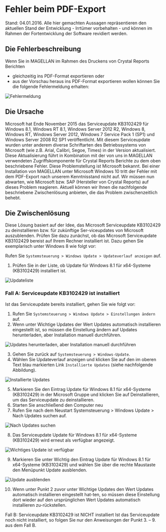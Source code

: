 # Fehler beim PDF-Export

Stand: 04.01.2016. 
Alle hier gemachten Aussagen repräsentieren den aktuellen Stand der Entwicklung - Irrtümer vorbehalten - und können im Rahmen der Fortentwicklung der Software revidiert werden.
 
## Die Fehlerbeschreibung

Wenn Sie in MAGELLAN im Rahmen des Druckens von Crystal Reports Berichten

*	gleichzeitig ins PDF-Format exportieren oder
*	aus der Vorschau heraus ins PDF-Format exportieren wollen
können Sie die folgende Fehlermeldung erhalten: 

![Fehlermeldung](/assets/images/pdf_fehler00.png) 

## Die Ursache

Microsoft hat Ende November 2015 das Serviceupdate KB3102429 für Windows 8.1, Windows RT 8.1, Windows Server 2012 R2, Windows 8, Windows RT, Windows Server 2012, Windows 7 Service Pack 1 (SP1) und Windows Server 2008 R2 SP1 veröffentlicht. 
Mit diesem Serviceupdate wurden unter anderem diverse Schriftarten des Betriebssystems von Microsoft (wie z.B. Arial, Calibri, Segoe, Times) in der Version aktualisiert. Diese Aktualisierung führt in Kombination mit der von uns in MAGELLAN verwendeten Zugriffskomponente für Crystal Reports Berichte zu dem oben beschriebene Fehler. Diese Problemstellung ist Microsoft bekannt.
Bei einer Installation von MAGELLAN unter Microsoft Windows 10 tritt der Fehler mit dem PDF-Export nach unserem Kenntnisstand nicht auf.
Wir müssen nun abwarten, wie Microsoft bzw. SAP (Hersteller von Crystal Reports) auf dieses Problem reagieren.
Aktuell können wir Ihnen die nachfolgende beschriebene Zwischenlösung anbieten, die das Problem zwischenzeitlich behebt.

## Die Zwischenlösung 

Diese Lösung basiert auf der Idee, das Microsoft Serviceupdate KB3102429 zu deinstallieren bzw. für zukünftige Ser-viceupdates von Microsoft auszublenden.
Prüfen Sie dazu zunächst, ob das Microsoft Serviceupdate KB3102429 bereist auf Ihrem Rechner installiert ist. Dazu gehen Sie exemplarisch unter Windows 8 wie folgt vor: 
 
Rufen Sie `Systemsteuerung > Windows Update > Updateverlauf anzeigen` auf.
1.	Prüfen Sie in der Liste, ob Update für Windows 8.1 für x64-Systeme (KB3102429) installiert ist.

![Updateliste](/assets/images/pdf_fehler01.png) 
 
### Fall A: Serviceupdate KB3102429 ist installiert

Ist das Serviceupdate bereits installiert, gehen Sie wie folgt vor:
1.	Rufen Sie `Systemsteuerung > Windows Update > Einstellungen ändern` auf.
2.	Wenn unter Wichtige Updates der Wert Updates automatisch installieren eingestellt ist, so müssen die Einstellung ändern auf Updates herunterladen, aber Installation manuell durchführen.

![ Updates herunterladen, aber Installation manuell durchführen](/assets/images/pdf_fehler02.png)  

3.	Gehen Sie zurück auf `Systemsteuerung > Windows-Update`.
4.	Wählen Sie Updateverlauf anzeigen und klicken Sie auf den im oberen Text blau markierten Link `Installierte Updates` (siehe nachfolgende Abbildung).

 ![Installierte Updates](/assets/images/pdf_fehler03.png)  

5.	Markieren Sie den Eintrag Update für Windows 8.1 für x64-Systeme (KB3102429) in der Microsoft Gruppe und klicken Sie auf Deinstallieren, um das Serviceupdate zu deinstallieren.
6.	Starten Sie anschließend den Computer neu
7.	Rufen Sie nach dem Neustart Systemsteuerung > Windows Update > Nach Updates suchen auf.

![ Nach Updates suchen](/assets/images/pdf_fehler04.png)  
 

8.	Das Serviceupdate Update für Windows 8.1 für x64-Systeme (KB3102429) wird erneut als verfügbar angezeigt.

 ![ Wichtiges Update ist verfügbar](/assets/images/pdf_fehler05.png) 

9.	Markieren Sie unter Wichtig den Eintrag Update für Windows 8.1 für x64-Systeme (KB3102429) und wählen Sie über die rechte Maustaste den Menüpunkt Update ausblenden.

  ![ Update ausblenden](/assets/images/pdf_fehler06.png) 

10.	Wenn unter Punkt 2 zuvor unter Wichtige Updates den Wert Updates automatisch installieren eingestellt hat-ten, so müssen diese Einstellung dort wieder auf den ursprünglichen Wert Updates automatisch installieren zu-rückstellen.

Fall B: Serviceupdate KB3102429 ist NICHT installiert
Ist das Serviceupdate noch nicht installiert, so folgen Sie nur den Anweisungen der Punkt 3. – 9. aus dem Fall B.

